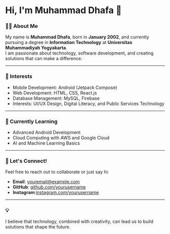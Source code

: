 # Hi, I'm Muhammad Dhafa 👋

### 👨‍💻 About Me
My name is **Muhammad Dhafa**, born in **January 2002**, and currently pursuing a degree in **Information Technology** at **Universitas Muhammadiyah Yogyakarta**.  
I am passionate about technology, software development, and creating solutions that can make a difference.

---

### 🔧 Interests
- Mobile Development: Android (Jetpack Compose)
- Web Development: HTML, CSS, React.js
- Database Management: MySQL, Firebase
- Interests: UI/UX Design, Digital Literacy, and Public Services Technology

---

### 🌱 Currently Learning
- Advanced Android Development
- Cloud Computing with AWS and Google Cloud
- AI and Machine Learning Basics

---

### 🤝 Let's Connect!
Feel free to reach out to collaborate or just say hi:
- **Email**: [youremail@example.com](muhdhafa05@gmail.com)
- **GitHub**: [github.com/yourusername](https://github.com/mddhafa)
- **Instagram**:[instagram.com/yourusername](https://www.instagram.com/dhafaa19/)

---

### 💡
I believe that technology, combined with creativity, can lead us to build solutions that shape the future.
